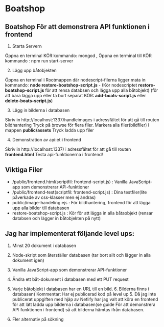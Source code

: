 # Boatshop
Boatshop
För att demonstrera API funktionen i frontend
---------------------------------------

1. Starta Servern

Öppna en terminal KÖR kommando: mongod , Öppna en terminal till KÖR kommando : npm run start-server

2. Lägg upp båtobjekten

Öppna en terminal i Rootmappen där nodescript-filerna ligger mata in kommando: 
**node restore-boatshop-script.js**  - (Kör nodescriptet **restore-boatshop-script.js** för att rensa databsen och lägga upp alla båtobjekt)
(för att bara lägga upp eller ta bort separat KÖR: **add-boats-script.js** eller **delete-boats-script.js**)

3. Lägg in bilderna i databasen

Skriv in http://localhost:1337/handleimages i adressfältet för att gå till routen bildhantering
Tryck på browse för flera filer. Markera alla filer(bildfiler) i mappen **public/assets**
Tryck ladda upp filer

4. Demonstration av api:et i frontend

Skriv in http://localhost:1337/ i adressfältet för att gå till routen **frontend.html**
Testa api-funktionerna i frontend!


Viktiga Filer
---------------------------------------
- /public/frontend.html(scriptfil: frontend-script.js) : Vanilla JavaScript-app som demonstrerar API-funktioner
- /public/frontend-test(scriptfil: frontend-script.js) : Dina testfiler(lite påverkade av css-klasser men ej ändras)
- public/image-handeling.ejs : För bildhantering, frontend för att lägga upp alla bilder till databasen
- restore-boatshop-script.js : Kör för att lägga in alla båtaobjekt (rensar databsen och lägger in båtobjekten på nytt)


Jag har implementerat följande level ups:
---------------------------------------
1. Minst 20 dokument i databasen
2. Node-skript som återställer databasen (tar bort allt och lägger in alla dokument igen)
3. Vanilla JavaScript-app som demonstrerar API-funktioner
4. Ändra ett båt-dokument i databasen med ett PUT request

5. Varje båtobjekt i databasen har en URL till en bild. 6. Bilderna finns i databasen)
Kommentar: Har ej publicerad kod på level up 5. Då jag inte publicerat uppgiften med hjäp av
Netlify har jag valt att köra en frontend för att lätt ladda upp bilderna i databasen(se guide För att demonstrera API funktionen i frontend)
så att bilderna hämtas ifrån databasen.

7. Fler alternativ på sökning

